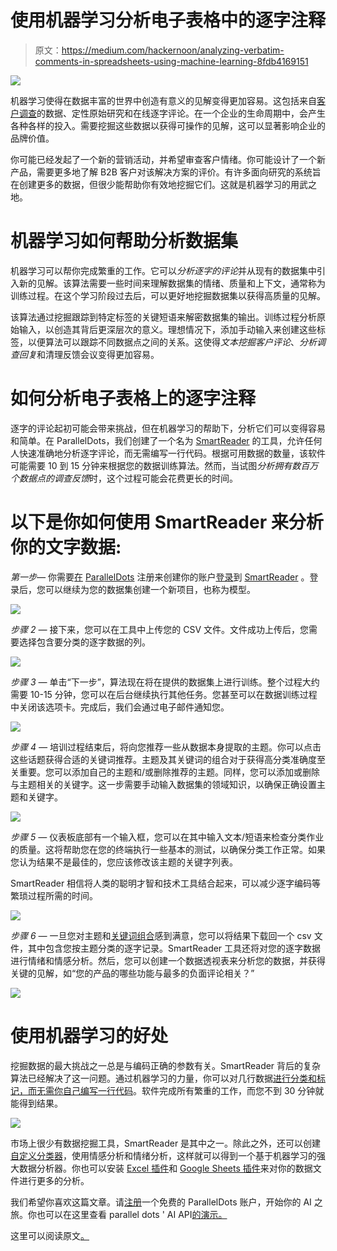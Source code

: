 # 使用机器学习分析电子表格中的逐字注释

> 原文：<https://medium.com/hackernoon/analyzing-verbatim-comments-in-spreadsheets-using-machine-learning-8fdb4169151>

![](img/8db8eb7cc0615e76a43b8f250f87e435.png)

机器学习使得在数据丰富的世界中创造有意义的见解变得更加容易。这包括来自[客户调查](https://blog.paralleldots.com/product/customer-survey-analysis-without-any-coding/)的数据、定性原始研究和在线逐字评论。在一个企业的生命周期中，会产生各种各样的投入。需要挖掘这些数据以获得可操作的见解，这可以显著影响企业的品牌价值。

你可能已经发起了一个新的营销活动，并希望审查客户情绪。你可能设计了一个新产品，需要更多地了解 B2B 客户对该解决方案的评价。有许多面向研究的系统旨在创建更多的数据，但很少能帮助你有效地挖掘它们。这就是机器学习的用武之地。

# 机器学习如何帮助分析数据集

机器学习可以帮你完成繁重的工作。它可以*分析逐字的评论*并从现有的数据集中引入新的见解。该算法需要一些时间来理解数据集的情绪、质量和上下文，通常称为训练过程。在这个学习阶段过去后，可以更好地挖掘数据集以获得高质量的见解。

该算法通过挖掘跟踪到特定标签的关键短语来解密数据集的输出。训练过程分析原始输入，以创造其背后更深层次的意义。理想情况下，添加手动输入来创建这些标签，以便算法可以跟踪不同数据点之间的关系。这使得*文本挖掘客户评论*、*分析调查回复*和清理反馈会议变得更加容易。

# 如何分析电子表格上的逐字注释

逐字的评论起初可能会带来挑战，但在机器学习的帮助下，分析它们可以变得容易和简单。在 ParallelDots，我们创建了一个名为 [SmartReader](http://smartreader.paralleldots.com/) 的工具，允许任何人快速准确地分析逐字评论，而无需编写一行代码。根据可用数据的数量，该软件可能需要 10 到 15 分钟来根据您的数据训练算法。然而，当试图*分析拥有数百万个数据点的调查反馈*时，这个过程可能会花费更长的时间。

# 以下是你如何使用 SmartReader 来分析你的文字数据:

*第一步—* 你需要[在](https://user.apis.paralleldots.com/signing-up) [ParallelDots](https://paralleldots.com/) 注册来创建你的账户[登录](http://smartreader.paralleldots.com/login)到 [SmartReader](http://smartreader.paralleldots.com/) 。登录后，您可以继续为您的数据集创建一个新项目，也称为模型。

![](img/3bbf3c9a422eff0aeaf68d03e70670cc.png)

*步骤 2 —* 接下来，您可以在工具中上传您的 CSV 文件。文件成功上传后，您需要选择包含要分类的逐字数据的列。

![](img/689ad155ef0fe31fddb00dbb5821222f.png)

*步骤 3 —* 单击“下一步”，算法现在将在提供的数据集上进行训练。整个过程大约需要 10-15 分钟，您可以在后台继续执行其他任务。您甚至可以在数据训练过程中关闭该选项卡。完成后，我们会通过电子邮件通知您。

![](img/6f0c1cb20bcdee75a8ff3de7730fbcba.png)

*步骤 4 —* 培训过程结束后，将向您推荐一些从数据本身提取的主题。你可以点击这些话题获得合适的关键词推荐。主题及其关键词的组合对于获得高分类准确度至关重要。您可以添加自己的主题和/或删除推荐的主题。同样，您可以添加或删除与主题相关的关键字。这一步需要手动输入数据集的领域知识，以确保正确设置主题和关键字。

![](img/5bacb4377aa76bb81f3839d86d4f5cdf.png)

*步骤 5 —* 仪表板底部有一个输入框，您可以在其中输入文本/短语来检查分类作业的质量。这将帮助您在您的终端执行一些基本的测试，以确保分类工作正常。如果您认为结果不是最佳的，您应该修改该主题的关键字列表。

SmartReader 相信将人类的聪明才智和技术工具结合起来，可以减少逐字编码等繁琐过程所需的时间。

![](img/bed7e539a7289306f010941d5c87d17f.png)

*步骤 6 —* 一旦您对主题和[关键词组合](http://smartreader.paralleldots.com/)感到满意，您可以将结果下载回一个 csv 文件，其中包含您按主题分类的逐字记录。SmartReader 工具还将对您的逐字数据进行情绪和情感分析。然后，您可以创建一个数据透视表来分析您的数据，并获得关键的见解，如“您的产品的哪些功能与最多的负面评论相关？”

![](img/fa4762c243a162353e9100d144864cc4.png)

# 使用机器学习的好处

挖掘数据的最大挑战之一总是与编码正确的参数有关。SmartReader 背后的复杂算法已经解决了这一问题。通过机器学习的力量，你可以对几行数据[进行分类和标记，而无需你自己编写一行代码](https://blog.paralleldots.com/product/use-keyword-extractor-in-excel-without-coding/)。软件完成所有繁重的工作，而您不到 30 分钟就能得到结果。

![](img/466f56952b9509e9ba09c22a94147d55.png)

市场上很少有数据挖掘工具，SmartReader 是其中之一。除此之外，还可以创建[自定义分类器](https://www.paralleldots.com/custom-classifier)，使用情感分析和情绪分析，这样就可以得到一个基于机器学习的强大数据分析器。你也可以安装 [Excel 插件](https://www.paralleldots.com/excel-plugin)和 [Google Sheets 插件](https://www.paralleldots.com/google-sheet-add-on)来对你的数据文件进行更多的分析。

我们希望你喜欢这篇文章。请[注册](http://user.apis.paralleldots.com/signing-up?utm_source=blog&utm_medium=banner&utm_campaign=paralleldots_blog)一个免费的 ParallelDots 账户，开始你的 AI 之旅。你也可以在这里查看 parallel dots ' AI API[的演示。](https://www.paralleldots.com/text-analysis-apis)

这里可以阅读原文[。](https://blog.paralleldots.com/smartreader/analyzing-verbatim-comments-on-spreadsheets-using-machine-learning/)